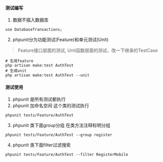 #### 测试编写
1. 数据不插入数据库    
```
use DatabaseTransactions; 
```
2. phpunit分为功能测试(Feature)和单元测试(Unit)
> Feature接口层面的测试, Unit函数层面的测试，改一下继承的TestCase

```
# 生成feature
php artisan make:test AuthTest
# 生成unit
php artisan make:test AuthTest --unit
```

#### 测试使用
1. phpunit 是所有测试都执行
2. phpunit 加命名空间 这个类的测试执行
```
phpunit tests/Feature/AuthTest
```
3. phpunit 类下面group分组 在类方法注释标明分组
```
phpunit tests/Feature/AuthTest --group register
```
4. phpunit 类下面filter过滤搜索
```
phpunit tests/Feature/AuthTest --filter RegisterMobile
```


